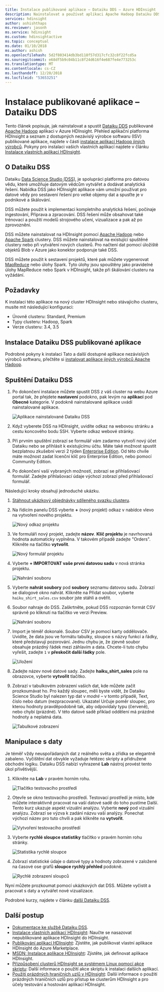 ```yaml
---
title: Instalace publikované aplikace – Dataiku DDS – Azure HDInsight
description: Nainstalovat a používat aplikaci Apache Hadoop Dataiku DDS třetí strany.
services: hdinsight
author: ashishthaps
ms.reviewer: jasonh
ms.service: hdinsight
ms.custom: hdinsightactive
ms.topic: conceptual
ms.date: 01/10/2018
ms.author: ashish
ms.openlocfilehash: 5d2f803414db3bd118f57d317cfc32c8f22fcd5a
ms.sourcegitcommit: e68df5b9c04b11c8f24d616f4e687fe4e773253c
ms.translationtype: MT
ms.contentlocale: cs-CZ
ms.lasthandoff: 12/20/2018
ms.locfileid: "53653251"
---
```

# <a name="install-published-application---dataiku-dds"></a>Instalace publikované aplikace – Dataiku DDS

Tento článek popisuje, jak nainstalovat a spustit [Dataiku DDS](https://www.dataiku.com/) publikované [Apache Hadoop](https://hadoop.apache.org/) aplikaci v Azure HDInsight. Přehled aplikační platforma HDInsight a seznam z dostupných nezávislý výrobce softwaru (ISV) publikované aplikace, najdete v části [instalace aplikací Hadoop jiných výrobců](hdinsight-apps-install-applications.md). Pokyny pro instalaci vašich vlastních aplikací najdete v článku [Instalace vlastních aplikací HDInsight](hdinsight-apps-install-custom-applications.md).

## <a name="about-dataiku-dss"></a>O Dataiku DSS

Dataiku [Data Science Studio (DSS)](https://www.dataiku.com/dss/features/connectivity/), je spolupráci platforma pro datovou vědu, které umožňuje datovým vědcům vytvářet a dodávat analytická řešení. Nabídka DSS jako HDInsight aplikace vám umožní používat pro datové vědy pro sestavení řešení pro velké objemy dat a spusťte je v podnikové a škálování.

DSS můžete použít k implementaci kompletního analytická řešení, počínaje ingestování, Příprava a zpracování. DSS řešení může obsahovat také trénovací a použití modelů strojového učení, vizualizace a pak až po zprovoznění.

DSS můžete nainstalovat na HDInsight pomocí [Apache Hadoop](https://hadoop.apache.org/) nebo [Apache Spark](https://spark.apache.org/) clustery. DSS můžete nainstalovat na existující spuštěné clustery nebo při vytváření nových clusterů. Pro načtení dat pomocí úložiště objektů Blob v Azure jako konektor podporuje také DSS.

DSS můžete použít k sestavení projektů, které pak můžete vygenerovat [MapReduce](https://hadoop.apache.org/docs/r1.2.1/mapred_tutorial.html) nebo úlohy Spark. Tyto úlohy jsou spouštěny jako pravidelné úlohy MapReduce nebo Spark v HDInsight, takže při škálování clusteru na vyžádání.

## <a name="prerequisites"></a>Požadavky

K instalaci této aplikace na nový cluster HDInsight nebo stávajícího clusteru, musíte mít následující konfiguraci:

* Úrovně clusteru: Standard, Premium
* Typy clusteru: Hadoop, Spark
* Verze clusteru: 3.4, 3.5

## <a name="install-the-dataiku-dss-published-application"></a>Instalace Dataiku DSS publikované aplikace

Podrobné pokyny k instalaci Tato a další dostupné aplikace nezávislých výrobců softwaru, přečtěte si [instalovat aplikace jiných výrobců Apache Hadoop](hdinsight-apps-install-applications.md).

## <a name="launch-dataiku-dss"></a>Spuštění Dataiku DSS

1. Po dokončení instalace můžete spustit DSS z váš cluster na webu Azure portal tak, že přejdete **nastavení** podokno, pak levým na **aplikací** pod **Obecné** kategorie. V podokně nainstalované aplikace uvádí nainstalované aplikace.

    ![Aplikace nainstalované Dataiku DSS](./media/hdinsight-apps-install-dataiku/app.png)

2. Když vyberete DSS na HDInsight, uvidíte odkaz na webovou stránku a cestu koncového bodu SSH. Vyberte odkaz webové stránky.

3. Při prvním spuštění zobrazí se formulář vám zadarmo vytvoří nový účet Dataiku nebo se přihlásit k existujícímu účtu. Máte také možnost spustit bezplatnou zkušební verzi 2 týden [Enterprise Edition](https://www.dataiku.com/dss/editions/). Od této chvíle máte možnost zadat licenční klíč pro Enterprise Edition, nebo pomocí Community Edition.

4. Po dokončení vaší vybraných možností, zobrazí se přihlašovací formulář. Zadejte přihlašovací údaje výchozí zobrazí před přihlašovací formulář.

Následující kroky obsahují jednoduché ukázku.

1. [Stáhnout ukázkový objednávky sdíleného svazku clusteru](https://doc.dataiku.com/tutorials/data/101/haiku_shirt_sales.csv).

2. Na řídicím panelu DSS vyberte **+** (nový projekt) odkaz v nabídce vlevo na vytvoření nového projektu.

    ![Nový odkaz projektu](./media/hdinsight-apps-install-dataiku/new-project.png)

3. Ve formuláři nový projekt, zadejte **název**. **Klíč projektu** je navrhovaná hodnota automaticky vyplněna. V takovém případě zadejte "Orders". Klikněte na tlačítko **vytvořit**.

    ![Nový formulář projektu](./media/hdinsight-apps-install-dataiku/new-project-form.png)

4. Vyberte **+ IMPORTOVAT vaše první datovou sadu** v nová stránka projektu.

    ![Nahrání souboru](./media/hdinsight-apps-install-dataiku/import-dataset.png)

5. Vyberte **nahrát soubory** pod **soubory** seznamu datovou sadu. Zobrazí se dialogové okno nahrát. Klikněte na Přidat soubor, vyberte `haiku_shirt_sales.csv` soubor jste stáhli a ověřit.

6. Soubor nahraje do DSS. Zaškrtněte, pokud DSS rozpoznán formát CSV správně po kliknutí na tlačítko ve verzi Preview.

    ![Nahrání souboru](./media/hdinsight-apps-install-dataiku/preview.png)

7. Import je téměř dokonalé. Soubor CSV je pomocí karty oddělovače. Uvidíte, že data jsou ve formátu tabulky, sloupce s názvy funkcí a řádky, které představují pozorování. Jednu chybu je, že zjevně soubor obsahuje prázdný řádek mezi záhlavím a data. Chcete-li tuto chybu vyřešit, zadejte `1` v **přeskočit další řádky** pole.

    ![Uložení](./media/hdinsight-apps-install-dataiku/skip-lines.png)

8. Zadejte název nové datové sady. Zadejte **haiku_shirt_sales** pole na obrazovce, vyberte **vytvořit** tlačítko.

9. Zobrazí v tabulkovém zobrazení vašich dat, kde můžete začít prozkoumávat ho. Pro každý sloupec, měli byste vidět, že Dataiku Science Studio byl nalezen typ dat v _modré_ – v tomto případě, Text, číslo nebo datum (nezpracované). Ukazatel Určuje poměr sloupec, pro kterou hodnoty pravděpodobně tak, aby odpovídaly typu (červeně), nebo chybí (prázdné). V této datové sadě příklad oddělení má prázdné hodnoty a neplatná data.

    ![Tabulkové zobrazení](./media/hdinsight-apps-install-dataiku/viewing-dataset.png)

## <a name="data-manipulation"></a>Manipulace s daty

Je téměř vždy neuspořádaných dat z reálného světa a zřídka se elegantně zabaleno. Vyčištění dat obvykle vyžaduje řetězec skripty a přidružené obchodní logiku. Dataiku DSS nabízí vyhrazené **Lab** nástroj provést tento úkol přívětivější.

1. Klikněte na **Lab** v pravém horním rohu.

    ![Tlačítko testovacího prostředí](./media/hdinsight-apps-install-dataiku/lab-button.png)

2. Otevře se okno testovacího prostředí. Testovací prostředí je místo, kde můžete interaktivně pracovat na vaší datové sadě do toho pustíme Další. Tento kurz ukazuje aspekt vizuální analýzu. Vyberte **nový** pod vizuální analýzu. Zobrazí se výzva k zadání názvu vaší analýzy. Ponechat výchozí název pro tuto chvíli a pak klikněte na **vytvořit**.

    ![Vytvoření testovacího prostředí](./media/hdinsight-apps-install-dataiku/create-lab.png)

3. Vyberte **rychlé sloupce statistiky** tlačítko v pravém horním rohu stránky.

    ![Statistika rychlé sloupce](./media/hdinsight-apps-install-dataiku/quick-column-stats.png)

4. Zobrazí statistické údaje o datové typy a hodnoty zobrazené v založené na časové ose grafů **sloupce rychlý přehled** podokně.

    ![Rychlé zobrazení sloupců](./media/hdinsight-apps-install-dataiku/columns-quick-view.png)

Nyní můžete prozkoumat pomocí ukázkových dat DSS. Můžete vyčistit a pracovat s daty a vytvářet nové vizualizace.

Podrobné kurzy, najdete v článku [další Dataiku DSS](https://www.dataiku.com/learn/).

## <a name="next-steps"></a>Další postup

* [Dokumentace ke službě Dataiku DSS](https://doc.dataiku.com/dss/latest/).
* [Instalace vlastních aplikací HDInsight](hdinsight-apps-install-custom-applications.md): Naučte se nasazovat nepublikované aplikace HDInsight do HDInsight.
* [Publikování aplikací HDInsight](hdinsight-apps-publish-applications.md): Zjistěte, jak publikovat vlastní aplikace HDInsight do Azure Marketplace.
* [MSDN: Instalace aplikace HDInsight](https://msdn.microsoft.com/library/mt706515.aspx): Zjistěte, jak definovat aplikace HDInsight.
* [Přizpůsobení clusterů HDInsight se systémem Linux pomocí akce skriptu](hdinsight-hadoop-customize-cluster-linux.md): Další informace o použití akce skriptu k instalaci dalších aplikací.
* [Použití prázdných hraničních uzlů v HDInsight](hdinsight-apps-use-edge-node.md): Další informace o použití prázdných hraničních uzlů pro přístup ke clusterům HDInsight a pro účely testování a hostování aplikací HDInsight.
